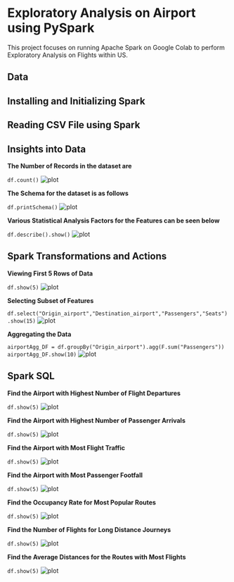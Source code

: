 # Exploratory Analysis on Airport using PySpark
This project focuses on running Apache Spark on Google Colab to perform Exploratory Analysis on Flights within US.
## Data

## Installing  and Initializing Spark

## Reading CSV File using Spark

## Insights into Data

**The Number of Records in the dataset are**

`df.count()`
![plot](./query_images/count_rows.JPG)

**The Schema for the dataset is as follows**

`df.printSchema()`
![plot](./query_images/schema.JPG)

**Various Statistical Analysis Factors for the Features can be seen below**

`df.describe().show()`
![plot](./query_images/describe.JPG)

## Spark Transformations and Actions

**Viewing First 5 Rows of Data**

`df.show(5)`
![plot](./query_images/show.JPG)

**Selecting Subset of Features**

`df.select("Origin_airport","Destination_airport","Passengers","Seats").show(15)`
![plot](./query_images/subset.JPG)

**Aggregating the Data**

`airportAgg_DF = df.groupBy("Origin_airport").agg(F.sum("Passengers"))
 airportAgg_DF.show(10)`
![plot](./query_images/aggregate.JPG)

## Spark SQL

**Find the Airport with Highest Number of Flight Departures**

`df.show(5)`
![plot](./query_images/highest_flight_departures.JPG)

**Find the Airport with Highest Number of Passenger Arrivals**

`df.show(5)`
![plot](./query_images/highest_passenger_arrival.JPG)

**Find the Airport with Most Flight Traffic**

`df.show(5)`
![plot](./query_images/airport_most_flights.JPG)

**Find the Airport with Most Passenger Footfall**

`df.show(5)`
![plot](./query_images/airport_most_passengers.JPG)

**Find the Occupancy Rate for Most Popular Routes**

`df.show(5)`
![plot](./query_images/occupancy_rates.JPG)

**Find the Number of Flights for Long Distance Journeys**

`df.show(5)`
![plot](./query_images/FvD1.JPG)

**Find the Average Distances for the Routes with Most Flights**

`df.show(5)`
![plot](./query_images/FvD2.JPG)
